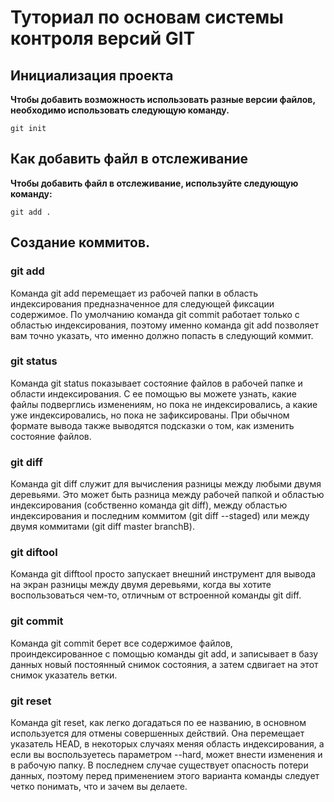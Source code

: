 # Туториал по основам системы контроля версий GIT


## Инициализация проекта
**Чтобы добавить возможность использовать разные версии файлов, необходимо использовать следующую команду.**

```fix
git init
```


## Как добавить файл в отслеживание
**Чтобы добавить файл в отслеживание, используйте следующую команду:**
```fix
git add .
```


## Создание коммитов.

### **git add**
Команда git add перемещает из рабочей папки в область индексирования предназначенное для следующей фиксации содержимое. По умолчанию команда git
commit работает только с областью индексирования, поэтому именно команда
git add позволяет вам точно указать, что именно должно попасть в следующий
коммит.
### **git status**
Команда git status показывает состояние файлов в рабочей папке и области
индексирования. С ее помощью вы можете узнать, какие файлы подверглись изменениям, но пока не индексировались, а какие уже индексировались, но пока не
зафиксированы. При обычном формате вывода также выводятся подсказки о том,
как изменить состояние файлов.
### **git diff**
Команда git diff служит для вычисления разницы между любыми двумя деревьями. Это может быть разница между рабочей папкой и областью индексирования (собственно команда git diff), между областью индексирования и последним
коммитом (git diff --staged) или между двумя коммитами (git diff master
branchB).
### **git diftool**
Команда git difftool просто запускает внешний инструмент для вывода на экран
разницы между двумя деревьями, когда вы хотите воспользоваться чем-то, отличным от встроенной команды git diff.
### **git commit**
Команда git commit берет все содержимое файлов, проиндексированное с помощью
команды git add, и записывает в базу данных новый постоянный снимок состояния,
а затем сдвигает на этот снимок указатель ветки.
### **git reset**
Команда git reset, как легко догадаться по ее названию, в основном используется
для отмены совершенных действий. Она перемещает указатель HEAD, в некоторых
случаях меняя область индексирования, а если вы воспользуетесь параметром
--hard, может внести изменения и в рабочую папку. В последнем случае существует
опасность потери данных, поэтому перед применением этого варианта команды
следует четко понимать, что и зачем вы делаете.
